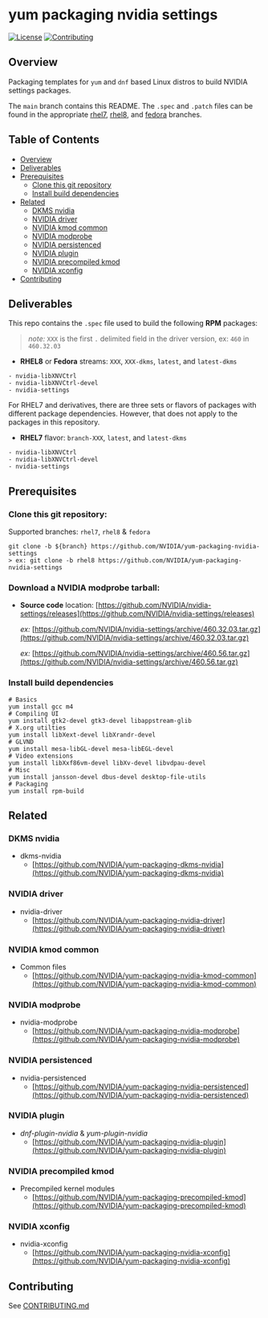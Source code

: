 # yum packaging nvidia settings

[![License](https://img.shields.io/badge/License-Apache%202.0-blue.svg)](https://opensource.org/licenses/Apache-2.0)
[![Contributing](https://img.shields.io/badge/Contributing-Developer%20Certificate%20of%20Origin-violet)](https://developercertificate.org)

## Overview

Packaging templates for `yum` and `dnf` based Linux distros to build NVIDIA settings packages.

The `main` branch contains this README. The `.spec` and `.patch` files can be found in the appropriate [rhel7](../../tree/rhel7), [rhel8](../../tree/rhel8), and [fedora](../../tree/fedora) branches.

## Table of Contents

- [Overview](#Overview)
- [Deliverables](#Deliverables)
- [Prerequisites](#Prerequisites)
  * [Clone this git repository](#Clone-this-git-repository)
  * [Install build dependencies](#Install-build-dependencies)
- [Related](#Related)
  * [DKMS nvidia](#DKMS-nvidia)
  * [NVIDIA driver](#NVIDIA-driver)
  * [NVIDIA kmod common](#NVIDIA-kmod-common)
  * [NVIDIA modprobe](#NVIDIA-modprobe)
  * [NVIDIA persistenced](#NVIDIA-persistenced)
  * [NVIDIA plugin](#NVIDIA-plugin)
  * [NVIDIA precompiled kmod](#NVIDIA-precompiled-kmod)
  * [NVIDIA xconfig](#NVIDIA-xconfig)
- [Contributing](#Contributing)


## Deliverables

This repo contains the `.spec` file used to build the following **RPM** packages:


> _note:_ `XXX` is the first `.` delimited field in the driver version, ex: `460` in `460.32.03`

* **RHEL8** or **Fedora** streams: `XXX`, `XXX-dkms`, `latest`, and `latest-dkms`
 ```shell
 - nvidia-libXNVCtrl
 - nvidia-libXNVCtrl-devel
 - nvidia-settings
 ```


For RHEL7 and derivatives, there are three sets or flavors of packages with different package dependencies. However, that does not apply to the packages in this repository.

* **RHEL7** flavor: `branch-XXX`, `latest`, and `latest-dkms`
 ```shell
 - nvidia-libXNVCtrl
 - nvidia-libXNVCtrl-devel
 - nvidia-settings
 ```


## Prerequisites

### Clone this git repository:

Supported branches: `rhel7`, `rhel8` & `fedora`

```shell
git clone -b ${branch} https://github.com/NVIDIA/yum-packaging-nvidia-settings
> ex: git clone -b rhel8 https://github.com/NVIDIA/yum-packaging-nvidia-settings
```

### Download a NVIDIA modprobe tarball:

* **Source code** location: [https://github.com/NVIDIA/nvidia-settings/releases](https://github.com/NVIDIA/nvidia-settings/releases)

  *ex:* [https://github.com/NVIDIA/nvidia-settings/archive/460.32.03.tar.gz](https://github.com/NVIDIA/nvidia-settings/archive/460.32.03.tar.gz)

  *ex:* [https://github.com/NVIDIA/nvidia-settings/archive/460.56.tar.gz](https://github.com/NVIDIA/nvidia-settings/archive/460.56.tar.gz)

### Install build dependencies

```shell
# Basics
yum install gcc m4
# Compiling UI
yum install gtk2-devel gtk3-devel libappstream-glib
# X.org utilties
yum install libXext-devel libXrandr-devel
# GLVND
yum install mesa-libGL-devel mesa-libEGL-devel
# Video extensions
yum install libXxf86vm-devel libXv-devel libvdpau-devel
# Misc
yum install jansson-devel dbus-devel desktop-file-utils
# Packaging
yum install rpm-build
```

## Related

### DKMS nvidia

- dkms-nvidia
  * [https://github.com/NVIDIA/yum-packaging-dkms-nvidia](https://github.com/NVIDIA/yum-packaging-dkms-nvidia)

### NVIDIA driver

- nvidia-driver
  * [https://github.com/NVIDIA/yum-packaging-nvidia-driver](https://github.com/NVIDIA/yum-packaging-nvidia-driver)

### NVIDIA kmod common

- Common files
  * [https://github.com/NVIDIA/yum-packaging-nvidia-kmod-common](https://github.com/NVIDIA/yum-packaging-nvidia-kmod-common)

### NVIDIA modprobe

- nvidia-modprobe
  * [https://github.com/NVIDIA/yum-packaging-nvidia-modprobe](https://github.com/NVIDIA/yum-packaging-nvidia-modprobe)

### NVIDIA persistenced

- nvidia-persistenced
  * [https://github.com/NVIDIA/yum-packaging-nvidia-persistenced](https://github.com/NVIDIA/yum-packaging-nvidia-persistenced)

### NVIDIA plugin

- _dnf-plugin-nvidia_ & _yum-plugin-nvidia_
  * [https://github.com/NVIDIA/yum-packaging-nvidia-plugin](https://github.com/NVIDIA/yum-packaging-nvidia-plugin)

### NVIDIA precompiled kmod

- Precompiled kernel modules
  * [https://github.com/NVIDIA/yum-packaging-precompiled-kmod](https://github.com/NVIDIA/yum-packaging-precompiled-kmod)

### NVIDIA xconfig

- nvidia-xconfig
  * [https://github.com/NVIDIA/yum-packaging-nvidia-xconfig](https://github.com/NVIDIA/yum-packaging-nvidia-xconfig)


## Contributing

See [CONTRIBUTING.md](CONTRIBUTING.md)
